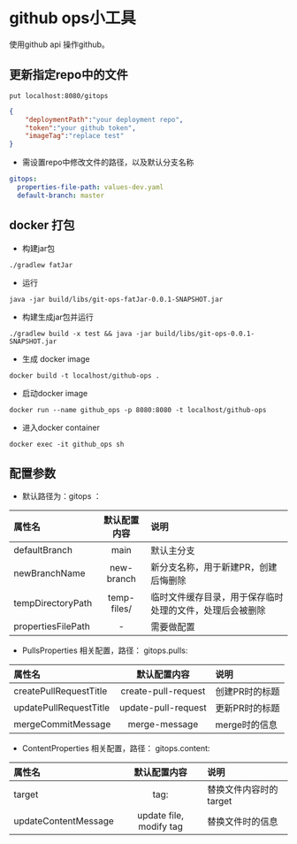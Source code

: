 # github ops小工具

使用github api 操作github。

## 更新指定repo中的文件

```
put localhost:8080/gitops
```

```json
{
    "deploymentPath":"your deployment repo",
    "token":"your github token",
    "imageTag":"replace test"
}
``` 

* 需设置repo中修改文件的路径，以及默认分支名称
```yaml
gitops:
  properties-file-path: values-dev.yaml
  default-branch: master
```

## docker 打包

* 构建jar包
```shell script
./gradlew fatJar
```

* 运行
```shell script
java -jar build/libs/git-ops-fatJar-0.0.1-SNAPSHOT.jar 
```

* 构建生成jar包并运行
```shell script
./gradlew build -x test && java -jar build/libs/git-ops-0.0.1-SNAPSHOT.jar

```

* 生成 docker image
```docker
docker build -t localhost/github-ops .
```


* 启动docker image
```docker
docker run --name github_ops -p 8080:8080 -t localhost/github-ops
```

* 进入docker container
```docker
docker exec -it github_ops sh
``` 

## 配置参数
* 默认路径为：gitops ： 

| 属性名              |    默认配置内容    |  说明  |
|:-------------------|:---------------:|:------|
| defaultBranch      | main            | 默认主分支                                      |
| newBranchName      | new-branch      | 新分支名称，用于新建PR，创建后悔删除                 |
| tempDirectoryPath  | temp-files/      | 临时文件缓存目录，用于保存临时处理的文件，处理后会被删除 |
| propertiesFilePath | -               | 需要做配置                                      |

* PullsProperties 相关配置，路径： gitops.pulls:   

| 属性名                  |    默认配置内容        |  说明          |
|:-----------------------|:-------------------:|:---------------|
| createPullRequestTitle | create-pull-request | 创建PR时的标题   |
| updatePullRequestTitle | update-pull-request | 更新PR时的标题   |
| mergeCommitMessage     | merge-message       | merge时的信息   |


* ContentProperties 相关配置，路径： gitops.content:   

| 属性名                  |    默认配置内容           |  说明               |
|:-----------------------|:----------------------:|:---------------------|
| target                 | tag:                   | 替换文件内容时的target  |
| updateContentMessage   | update file, modify tag | 替换文件时的信息        |

